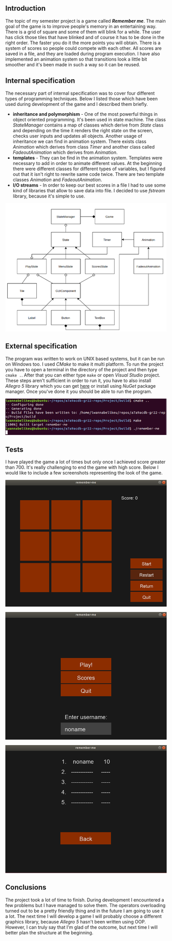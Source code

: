 ## Introduction
The topic of my semester project is a game called _**Remember me**_. The main goal of the game is to improve people's memory in an entertaining way. There is a grid of square and some of them will blink for a while. The user has click those tiles that have blinked and of course it has to be done in the right order. The faster you do it the more points you will obtain. There is a system of scores so people could compete with each other. All scores are saved in a file, and they are loaded during program execution. I have also implemented an animation system so that transitions look a little bit smoother and it's been made in such a way so it can be reused.

## Internal specification
The necessary part of internal specification was to cover four different types of programming techniques. Below I listed those which have been used during development of the game and I described them briefly.
* **inheritance and polymorphism** - One of the most powerful things in object oriented programming. It's been used in state machine. The class *StateManager* contains a map of classes which derive from *State* class and depending on the time it renders the right state on the screen, checks user inputs and updates all objects. Another usage of inheritance we can find in animation system. There exists class *Animation* which derives from class *Timer* and another class called *FadeoutAnimation* which derives from *Animation*.
* **templates** - They can be find in the animation system. Templates were necessary to add in order to animate different values. At the beginning there were different classes for different types of variables, but I figured out that it isn't right to rewrite same code twice. There are two template classes *Animation* and *FadeoutAnimation*.
* **I/O streams** - In order to keep our best scores in a file I had to use some kind of libraries that allow to save data into file. I decided to use *fstream* library, because it's simple to use.

<p align="center"><img src="/images/structure.png" alt="Game structure"></p>


## External specification
The program was written to work on UNIX based systems, but it can be run on Windows too. I used *CMake* to make it multi platform. To run the project you have to open a terminal in the directory of the project and then type `cmake .`. After that you can either type `make` or open *Visual Studio* project. These steps aren't sufficient in order to run it, you have to also install *Allegro 5* library which you can get [here](https://github.com/liballeg/allegro5) or install using *NuGet* package manager. Once you've done it you should be able to run the program.

<p align="center"><img src="/images/build.png" alt="Build process"></p>

## Tests
I have played the game a lot of times but only once I achieved score greater than 700. It's really challenging to end the game with high score. Below I would like to include a few screenshots representing the look of the game.

<p align="center"><img src="/images/test1.png" alt="Game"></p>
<p align="center"><img src="/images/test2.png" alt="Highest scores"></p>
<p align="center"><img src="/images/test3.png" alt="Main menu"></p>


## Conclusions
The project took a lot of time to finish. During development I encountered a few problems but I have managed to solve them. The operators overloading turned out to be a pretty friendly thing and in the future I am going to use it a lot. The next time I will develop a game I will probably choose a different graphics library, because *Allegro 5* hasn't been written using OOP. However, I can truly say that I'm glad of the outcome, but next time I will better plan the structure at the beginning.



